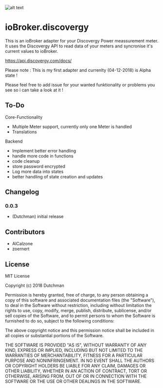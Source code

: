 ![alt text](https://raw.githubusercontent.com/DutchmanNL/ioBroker.discovergy/master/admin/Discovergy_logo.png)

# ioBroker.discovergy

This is an ioBroker adapter for your Discovergy Power meassurement meter.
It uses the Discovergy API to read data of your meters and syncronise it's current values to ioBroker.

https://api.discovergy.com/docs/

Please note : This is my first adapter and currenlty (04-12-2018) is Alpha state !

Please feel free to add issue for your wanted funktionality or problems you see so i can take a look at it !

## To-Do

Core-Functionality
* Multiple Meter support, currently only one Meter is handled
* Translations 

Backend
* Implement better error handling
* handle more code in functions
* code cleanup
* store password encrypted
* Log more data into states
* better handling of state creation and updates

## Changelog

### 0.0.3
* (Dutchman) initial release

## Contributors
* AlCalzone
* zoernert

## License
MIT License

Copyright (c) 2018 Dutchman

Permission is hereby granted, free of charge, to any person obtaining a copy
of this software and associated documentation files (the "Software"), to deal
in the Software without restriction, including without limitation the rights
to use, copy, modify, merge, publish, distribute, sublicense, and/or sell
copies of the Software, and to permit persons to whom the Software is
furnished to do so, subject to the following conditions:

The above copyright notice and this permission notice shall be included in all
copies or substantial portions of the Software.

THE SOFTWARE IS PROVIDED "AS IS", WITHOUT WARRANTY OF ANY KIND, EXPRESS OR
IMPLIED, INCLUDING BUT NOT LIMITED TO THE WARRANTIES OF MERCHANTABILITY,
FITNESS FOR A PARTICULAR PURPOSE AND NONINFRINGEMENT. IN NO EVENT SHALL THE
AUTHORS OR COPYRIGHT HOLDERS BE LIABLE FOR ANY CLAIM, DAMAGES OR OTHER
LIABILITY, WHETHER IN AN ACTION OF CONTRACT, TORT OR OTHERWISE, ARISING FROM,
OUT OF OR IN CONNECTION WITH THE SOFTWARE OR THE USE OR OTHER DEALINGS IN THE
SOFTWARE.
